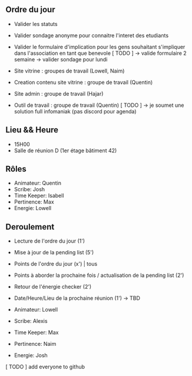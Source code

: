 ## Ordre du jour
- Valider les statuts

- Valider sondage anonyme pour connaitre l'interet des etudiants
- Valider le formulaire d'implication pour les gens souhaitant s'impliquer dans l'association en tant que benevole
[ TODO ] -> valide formulaire 2 semaine
-> valider sondage pour lundi

- Site vitrine : groupes de travail (Lowell, Naim)
- Creation contenu site vitrine : groupe de travail (Quentin)
- Site admin : groupe de travail (Hajar)
- Outil de travail : groupe de travail (Quentin) [ TODO ] -> je soumet une solution full infomaniak (pas discord pour agenda)

## Lieu && Heure
- 15H00
- Salle de réunion D (1er étage bâtiment 42)

## Rôles
- Animateur: Quentin
- Scribe: Josh
- Time Keeper: Isabell
- Pertinence: Max
- Energie: Lowell

## Deroulement
- Lecture de l'ordre du jour (1')
- Mise à jour de la pending list (5')
- Points de l'ordre du jour (x') | tous
- Points à aborder la prochaine fois / actualisation de la pending list (2')
- Retour de l'énergie checker (2')
- Date/Heure/Lieu de la prochaine réunion (1') -> TBD

- Animateur: Lowell
- Scribe: Alexis
- Time Keeper: Max
- Pertinence: Naim
- Energie: Josh


[ TODO ] add everyone to github
